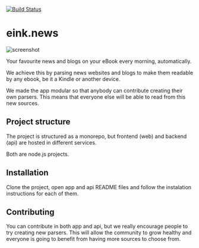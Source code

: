 [![Build Status](https://travis-ci.org/eink-news/eink.news.svg?branch=master)](https://travis-ci.org/eink-news/eink.news)

# eink.news

![screenshot](http://i.imgur.com/aG9MBZd.png)

Your favourite news and blogs on your eBook every morning, automatically.

We achieve this by parsing news websites and blogs to make them readable by any ebook, be it a Kindle or another device.

We made the app modular so that anybody can contribute creating their own parsers.
This means that everyone else will be able to read from this new sources.

## Project structure

The project is structured as a monorepo, but frontend (web) and backend (api) are hosted in different services.

Both are node.js projects.

## Installation

Clone the project, open app and api README files and follow the instalation instructions for each of them.

## Contributing

You can contribute in both app and api, but we really encourage people to try creating new parsers.
This will allow the community to grow healthy and everyone is going to benefit from having more sources to choose from.
